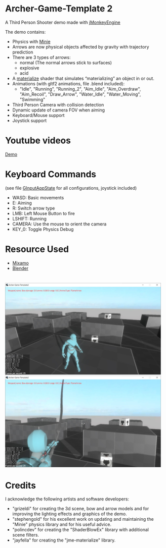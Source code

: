 # Archer-Game-Template 2
A Third Person Shooter demo made with [jMonkeyEngine](https://jmonkeyengine.org/)

The demo contains:

* Physics with [Minie](https://stephengold.github.io/Minie/minie/overview.html)
* Arrows are now physical objects affected by gravity with trajectory prediction
* There are 3 types of arrows:
  - normal (The normal arrows stick to surfaces)
  - explosive
  - acid
* A [materialize](https://store.jmonkeyengine.org/13e64183-01fb-4511-88a8-f6958f95a2c2) shader that simulates “materializing” an object in or out.
* Animations (with gltf2 animations, file .blend included): 
    * "Idle", "Running", "Running_2", "Aim_Idle", "Aim_Overdraw", "Aim_Recoil", "Draw_Arrow", "Water_Idle", "Water_Moving", "Swimming"
* Third Person Camera with collision detection
* Dynamic update of camera FOV when aiming
* Keyboard/Mouse support
* Joystick support

# Youtube videos
[Demo](https://www.youtube.com/watch?v=US9KNTqL2js&feature=emb_logo)

# Keyboard Commands
(see file [GInputAppState](https://github.com/capdevon/Archer-Game-Template2/blob/main/src/main/java/com/capdevon/input/GInputAppState.java) for all configurations, joystick included)
- WASD: Basic movements
- E: Aiming
- R: Switch arrow type
- LMB: Left Mouse Button to fire
- LSHIFT: Running
- CAMERA: Use the mouse to orient the camera
- KEY_0: Toggle Physics Debug

# Resource Used
- [Mixamo](https://www.mixamo.com/)
- [Blender](https://www.blender.org/download/)

# 
![Screenshot](images/archer-1.jpg)
![Screenshot](images/archer-2.jpg)

# Credits
I acknowledge the following artists and software developers:

* "grizeldi" for creating the 3d scene, bow and arrow models and for improving the lighting effects and graphics of the demo. 
* "stephengold" for his excellent work on updating and maintaining the "Minie" physics library and for his useful advice.
* "polincdev" for creating the "ShaderBlowEx" library with additional scene filters.
* "jayfella" for creating the "jme-materialize" library.
